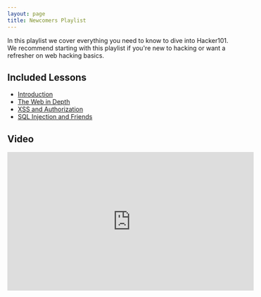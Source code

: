 ```yaml
---
layout: page
title: Newcomers Playlist
---
```


In this playlist we cover everything you need to know to dive into Hacker101.  We recommend starting with this playlist if you're new to hacking or want a refresher on web hacking basics.

Included Lessons
-----------------

- [Introduction](../sessions/introduction.md)
- [The Web in Depth](../sessions/web_in_depth.md)
- [XSS and Authorization](../sessions/xss.md)
- [SQL Injection and Friends](../sessions/sqli.md)

Video
-----

<div class="container">
	<iframe width="560" height="315" src="https://www.youtube-nocookie.com/embed/videoseries?list=PLxhvVyxYRviZsAKXZEbmfsVMZp3s0KaVE" frameborder="0" allow="accelerometer; autoplay; encrypted-media; gyroscope; picture-in-picture" allowfullscreen></iframe>
</div>